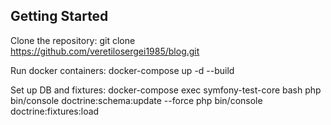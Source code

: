 ## Getting Started

Clone the repository:
git clone https://github.com/veretilosergei1985/blog.git

Run docker containers:
docker-compose up -d --build

Set up DB and fixtures:
docker-compose exec symfony-test-core bash
php bin/console doctrine:schema:update --force
php bin/console doctrine:fixtures:load
